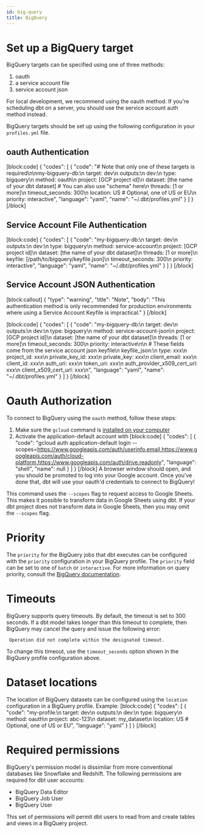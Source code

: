 ```yaml
---
id: big-query
title: BigQuery
---
```

# Set up a BigQuery target

BigQuery targets can be specified using one of three methods:
1. oauth
2. a service account file
3. service account json

For local development, we recommend using the oauth method. If you're scheduling dbt on a server, you should use the service account auth method instead.

BigQuery targets should be set up using the following configuration in your `profiles.yml` file.

## oauth Authentication

[block:code]
{
  "codes": [
    {
      "code": "# Note that only one of these targets is required\n\nmy-bigquery-db:\n  target: dev\n  outputs:\n    dev:\n      type: bigquery\n      method: oauth\n      project: [GCP project id]\n      dataset: [the name of your dbt dataset] # You can also use \"schema\" here\n      threads: [1 or more]\n      timeout_seconds: 300\n      location: US # Optional, one of US or EU\n      priority: interactive",
      "language": "yaml",
      "name": "~/.dbt/profiles.yml"
    }
  ]
}
[/block]
## Service Account File Authentication
[block:code]
{
  "codes": [
    {
      "code": "my-bigquery-db:\n  target: dev\n  outputs:\n    dev:\n      type: bigquery\n      method: service-account\n      project: [GCP project id]\n      dataset: [the name of your dbt dataset]\n      threads: [1 or more]\n      keyfile: [/path/to/bigquery/keyfile.json]\n      timeout_seconds: 300\n      priority: interactive",
      "language": "yaml",
      "name": "~/.dbt/profiles.yml"
    }
  ]
}
[/block]
## Service Account JSON Authentication
[block:callout]
{
  "type": "warning",
  "title": "Note",
  "body": "This authentication method is only recommended for production environments where using a Service Account Keyfile is impractical."
}
[/block]

[block:code]
{
  "codes": [
    {
      "code": "my-bigquery-db:\n  target: dev\n  outputs:\n    dev:\n      type: bigquery\n      method: service-account-json\n      project: [GCP project id]\n      dataset: [the name of your dbt dataset]\n      threads: [1 or more]\n      timeout_seconds: 300\n      priority: interactive\n\n      # These fields come from the service account json keyfile\n      keyfile_json:\n        type: xxx\n        project_id: xxx\n        private_key_id: xxx\n        private_key: xxx\n        client_email: xxx\n        client_id: xxx\n        auth_uri: xxx\n        token_uri: xxx\n        auth_provider_x509_cert_url: xxx\n        client_x509_cert_url: xxx\n",
      "language": "yaml",
      "name": "~/.dbt/profiles.yml"
    }
  ]
}
[/block]
# Oauth Authorization

To connect to BigQuery using the `oauth` method, follow these steps:
1. Make sure the `gcloud` command is [installed on your computer](https://cloud.google.com/sdk/downloads)
2. Activate the application-default account with
[block:code]
{
  "codes": [
    {
      "code": "gcloud auth application-default login --scopes=https://www.googleapis.com/auth/userinfo.email,https://www.googleapis.com/auth/cloud-platform,https://www.googleapis.com/auth/drive.readonly",
      "language": "shell",
      "name": null
    }
  ]
}
[/block]
A browser window should open, and you should be promoted to log into your Google account. Once you've done that, dbt will use your oauth'd credentials to connect to BigQuery!

This command uses the `--scopes` flag to request access to Google Sheets. This makes it possible to transform data in Google Sheets using dbt. If your dbt project does not transform data in Google Sheets, then you may omit the `--scopes` flag.

# Priority

The `priority` for the BigQuery jobs that dbt executes can be configured with the `priority` configuration in your BigQuery profile. The `priority` field can be set to one of `batch` or `interactive`. For more information on query priority, consult the [BigQuery documentation](https://cloud.google.com/bigquery/docs/running-queries).

# Timeouts

BigQuery supports query timeouts. By default, the timeout is set to 300 seconds. If a dbt model takes longer than this timeout to complete, then BigQuery may cancel the query and issue the following error:

```
 Operation did not complete within the designated timeout.
```

To change this timeout, use the `timeout_seconds` option shown in the BigQuery profile configuration above.

# Dataset locations

The location of BigQuery datasets can be configured using the `location` configuration in a BigQuery profile. Example:
[block:code]
{
  "codes": [
    {
      "code": "my-profile:\n  target: dev\n  outputs:\n    dev:\n      type: bigquery\n      method: oauth\n      project: abc-123\n      dataset: my_dataset\n      location: US # Optional, one of US or EU",
      "language": "yaml"
    }
  ]
}
[/block]
# Required permissions

BigQuery's permission model is dissimilar from more conventional databases like Snowflake and Redshift. The following permissions are required for dbt user accounts:
- BigQuery Data Editor
- BigQuery Job User
- BigQuery User

This set of permissions will permit dbt users to read from and create tables and views in a BigQuery project.
